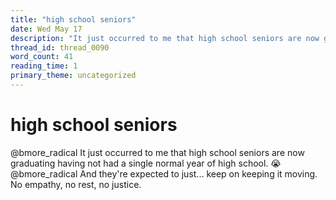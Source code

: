 ```yaml
---
title: "high school seniors"
date: Wed May 17
description: "It just occurred to me that high school seniors are now graduating having not had a single normal year of high school."
thread_id: thread_0090
word_count: 41
reading_time: 1
primary_theme: uncategorized
---
```


# high school seniors

@bmore_radical It just occurred to me that high school seniors are now graduating having not had a single normal year of high school. 😭 @bmore_radical And they're expected to just... keep on keeping it moving. No empathy, no rest, no justice.